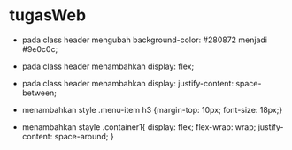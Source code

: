 # tugasWeb

* pada class header mengubah background-color: #280872 menjadi #9e0c0c;
* pada class header menambahkan display: flex;
* pada class header menambahkan display: justify-content: space-between;

* menambahkan style .menu-item h3 {margin-top: 10px; font-size: 18px;}
* menambahkan stayle .container1{
                        display: flex;
                        flex-wrap: wrap;
                        justify-content: space-around;
                    }
